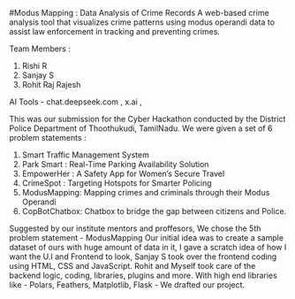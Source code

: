 #Modus Mapping : Data Analysis of Crime Records
A web-based crime analysis tool that visualizes crime patterns using modus operandi data to assist law enforcement in tracking and preventing crimes.

Team Members : 
1. Rishi R 
2. Sanjay S
3. Rohit Raj Rajesh

AI Tools - chat.deepseek.com ,  x.ai , 

This was our submission for the Cyber Hackathon conducted by the District Police Department of Thoothukudi, TamilNadu. We were given a set of 6 problem statements : 

1. Smart Traffic Management System
2. Park Smart : Real-Time Parking Availability Solution
3. EmpowerHer : A Safety App for Women’s Secure Travel
4. CrimeSpot : Targeting Hotspots for Smarter Policing
5. ModusMapping: Mapping crimes and criminals
through their Modus Operandi
6. CopBotChatbox: Chatbox to bridge the gap
between citizens and Police.

Suggested by our institute mentors and proffesors, We chose the 5th problem statement - ModusMapping
Our initial idea was to create a sample dataset of ours with huge amount of data in it, I gave a scratch idea of how I want the U.I and Frontend to look, Sanjay S took over the frontend coding using HTML, CSS and JavaScript. Rohit and Myself took care of the backend logic, coding, libraries, plugins and more.
With high end libraries like - Polars, Feathers, Matplotlib, Flask - We drafted our project.
